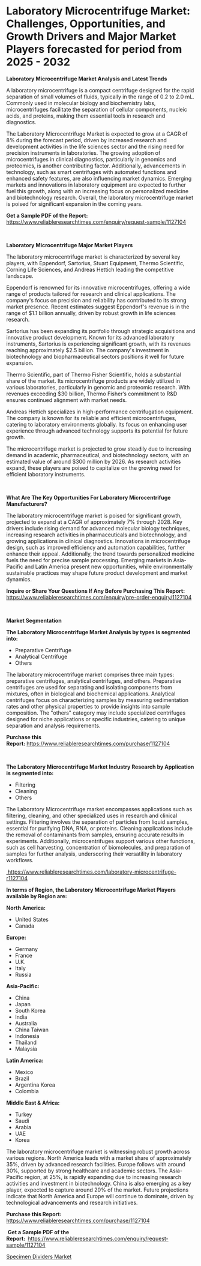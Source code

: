 <p><h1>Laboratory Microcentrifuge Market: Challenges, Opportunities, and Growth Drivers and Major Market Players forecasted for period from 2025 - 2032</h1></p><p><strong>Laboratory Microcentrifuge Market Analysis and Latest Trends</strong></p>
<p><p>A laboratory microcentrifuge is a compact centrifuge designed for the rapid separation of small volumes of fluids, typically in the range of 0.2 to 2.0 mL. Commonly used in molecular biology and biochemistry labs, microcentrifuges facilitate the separation of cellular components, nucleic acids, and proteins, making them essential tools in research and diagnostics.</p><p>The Laboratory Microcentrifuge Market is expected to grow at a CAGR of 8% during the forecast period, driven by increased research and development activities in the life sciences sector and the rising need for precision instruments in laboratories. The growing adoption of microcentrifuges in clinical diagnostics, particularly in genomics and proteomics, is another contributing factor. Additionally, advancements in technology, such as smart centrifuges with automated functions and enhanced safety features, are also influencing market dynamics. Emerging markets and innovations in laboratory equipment are expected to further fuel this growth, along with an increasing focus on personalized medicine and biotechnology research. Overall, the laboratory microcentrifuge market is poised for significant expansion in the coming years.</p></p>
<p><strong>Get a Sample PDF of the Report:&nbsp;</strong> <a href="https://www.reliableresearchtimes.com/enquiry/request-sample/1127104?utm_campaign=1420&utm_medium=2&utm_source=Github&utm_content=ia&utm_term=02032025&utm_id=laboratory-microcentrifuge">https://www.reliableresearchtimes.com/enquiry/request-sample/1127104</a></p>
<p>&nbsp;</p>
<p><strong>Laboratory Microcentrifuge Major Market Players</strong></p>
<p><p>The laboratory microcentrifuge market is characterized by several key players, with Eppendorf, Sartorius, Stuart Equipment, Thermo Scientific, Corning Life Sciences, and Andreas Hettich leading the competitive landscape. </p><p>Eppendorf is renowned for its innovative microcentrifuges, offering a wide range of products tailored for research and clinical applications. The company's focus on precision and reliability has contributed to its strong market presence. Recent estimates suggest Eppendorf's revenue is in the range of $1.1 billion annually, driven by robust growth in life sciences research.</p><p>Sartorius has been expanding its portfolio through strategic acquisitions and innovative product development. Known for its advanced laboratory instruments, Sartorius is experiencing significant growth, with its revenues reaching approximately $2.5 billion. The company's investment in biotechnology and biopharmaceutical sectors positions it well for future expansion.</p><p>Thermo Scientific, part of Thermo Fisher Scientific, holds a substantial share of the market. Its microcentrifuge products are widely utilized in various laboratories, particularly in genomic and proteomic research. With revenues exceeding $30 billion, Thermo Fisher’s commitment to R&D ensures continued alignment with market needs.</p><p>Andreas Hettich specializes in high-performance centrifugation equipment. The company is known for its reliable and efficient microcentrifuges, catering to laboratory environments globally. Its focus on enhancing user experience through advanced technology supports its potential for future growth.</p><p>The microcentrifuge market is projected to grow steadily due to increasing demand in academic, pharmaceutical, and biotechnology sectors, with an estimated value of around $300 million by 2026. As research activities expand, these players are poised to capitalize on the growing need for efficient laboratory instruments.</p></p>
<p>&nbsp;</p>
<p><strong>What Are The Key Opportunities For Laboratory Microcentrifuge Manufacturers?</strong></p>
<p><p>The laboratory microcentrifuge market is poised for significant growth, projected to expand at a CAGR of approximately 7% through 2028. Key drivers include rising demand for advanced molecular biology techniques, increasing research activities in pharmaceuticals and biotechnology, and growing applications in clinical diagnostics. Innovations in microcentrifuge design, such as improved efficiency and automation capabilities, further enhance their appeal. Additionally, the trend towards personalized medicine fuels the need for precise sample processing. Emerging markets in Asia-Pacific and Latin America present new opportunities, while environmentally sustainable practices may shape future product development and market dynamics.</p></p>
<p><strong>Inquire or Share Your Questions If Any Before Purchasing This Report:</strong> <a href="https://www.reliableresearchtimes.com/enquiry/pre-order-enquiry/1127104?utm_campaign=1420&utm_medium=2&utm_source=Github&utm_content=ia&utm_term=02032025&utm_id=laboratory-microcentrifuge">https://www.reliableresearchtimes.com/enquiry/pre-order-enquiry/1127104</a></p>
<p>&nbsp;</p>
<p><strong>Market Segmentation</strong></p>
<p><strong>The Laboratory Microcentrifuge Market Analysis by types is segmented into:</strong></p>
<p><ul><li>Preparative Centrifuge</li><li>Analytical Centrifuge</li><li>Others</li></ul></p>
<p><p>The laboratory microcentrifuge market comprises three main types: preparative centrifuges, analytical centrifuges, and others. Preparative centrifuges are used for separating and isolating components from mixtures, often in biological and biochemical applications. Analytical centrifuges focus on characterizing samples by measuring sedimentation rates and other physical properties to provide insights into sample composition. The "others" category may include specialized centrifuges designed for niche applications or specific industries, catering to unique separation and analysis requirements.</p></p>
<p><strong>Purchase this Report:&nbsp;</strong><a href="https://www.reliableresearchtimes.com/purchase/1127104?utm_campaign=1420&utm_medium=2&utm_source=Github&utm_content=ia&utm_term=02032025&utm_id=laboratory-microcentrifuge">https://www.reliableresearchtimes.com/purchase/1127104</a></p>
<p>&nbsp;</p>
<p><strong>The Laboratory Microcentrifuge Market Industry Research by Application is segmented into:</strong></p>
<p><ul><li>Filtering</li><li>Cleaning</li><li>Others</li></ul></p>
<p><p>The Laboratory Microcentrifuge market encompasses applications such as filtering, cleaning, and other specialized uses in research and clinical settings. Filtering involves the separation of particles from liquid samples, essential for purifying DNA, RNA, or proteins. Cleaning applications include the removal of contaminants from samples, ensuring accurate results in experiments. Additionally, microcentrifuges support various other functions, such as cell harvesting, concentration of biomolecules, and preparation of samples for further analysis, underscoring their versatility in laboratory workflows.</p></p>
<p><a href="https://www.reliableresearchtimes.com/laboratory-microcentrifuge-r1127104?utm_campaign=1420&utm_medium=2&utm_source=Github&utm_content=ia&utm_term=02032025&utm_id=laboratory-microcentrifuge">&nbsp;https://www.reliableresearchtimes.com/laboratory-microcentrifuge-r1127104</a></p>
<p><strong>In terms of Region, the Laboratory Microcentrifuge Market Players available by Region are:</strong></p>
<p>
    <p> <strong> North America: </strong>
        <ul>
            <li>United States</li>
            <li>Canada</li>
        </ul>
        </p> 
    <p> <strong> Europe: </strong>
        <ul>
            <li>Germany</li>
            <li>France</li>
            <li>U.K.</li>
            <li>Italy</li>
            <li>Russia</li>
        </ul>
        </p> 
    <p> <strong> Asia-Pacific: </strong>
        <ul>
            <li>China</li>
            <li>Japan</li>
            <li>South Korea</li>
            <li>India</li>
            <li>Australia</li>
            <li>China Taiwan</li>
            <li>Indonesia</li>
            <li>Thailand</li>
            <li>Malaysia</li>
        </ul>
        </p> 
    <p> <strong> Latin America: </strong>
        <ul>
            <li>Mexico</li>
            <li>Brazil</li>
            <li>Argentina Korea</li>
            <li>Colombia</li>
        </ul>
        </p> 
    <p> <strong> Middle East & Africa: </strong>
        <ul>
            <li>Turkey</li>
            <li>Saudi</li>
            <li>Arabia</li>
            <li>UAE</li>
            <li>Korea</li>
        </ul>
    </p>
    </p>
<p><p>The laboratory microcentrifuge market is witnessing robust growth across various regions. North America leads with a market share of approximately 35%, driven by advanced research facilities. Europe follows with around 30%, supported by strong healthcare and academic sectors. The Asia-Pacific region, at 25%, is rapidly expanding due to increasing research activities and investment in biotechnology. China is also emerging as a key player, expected to capture around 20% of the market. Future projections indicate that North America and Europe will continue to dominate, driven by technological advancements and research initiatives.</p></p>
<p><strong>Purchase this Report: </strong><a href="https://www.reliableresearchtimes.com/purchase/1127104?utm_campaign=1420&utm_medium=2&utm_source=Github&utm_content=ia&utm_term=02032025&utm_id=laboratory-microcentrifuge">https://www.reliableresearchtimes.com/purchase/1127104</a></p>
<p>&nbsp;<strong>Get a Sample PDF of the Report:&nbsp;&nbsp;</strong><a href="https://www.reliableresearchtimes.com/enquiry/request-sample/1127104?utm_campaign=1420&utm_medium=2&utm_source=Github&utm_content=ia&utm_term=02032025&utm_id=laboratory-microcentrifuge">https://www.reliableresearchtimes.com/enquiry/request-sample/1127104</a></p>
<p><strong></strong></p>
<p><p><a href="https://github.com/ryanbell8967/Market-Research-Report-List-1/blob/main/specimen-dividers-market.md?utm_campaign=1420&utm_medium=2&utm_source=Github&utm_content=ia&utm_term=02032025&utm_id=laboratory-microcentrifuge">Specimen Dividers Market</a></p></p>